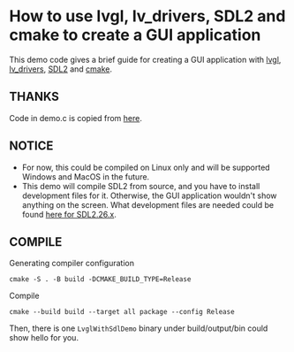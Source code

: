 # How to use lvgl, lv_drivers, SDL2 and cmake to create a GUI application

This demo code gives a brief guide for creating a GUI application with [lvgl](https://github.com/lvgl/lvgl), [lv_drivers](https://github.com/lvgl/lv_drivers), [SDL2](https://github.com/libsdl-org/SDL) and [cmake](https://cmake.org/).

## THANKS
Code in demo.c is copied from [here](https://github.com/Maldus512/lvgl_base_sdl_simulator).

## NOTICE
* For now, this could be compiled on Linux only and will be supported Windows and MacOS in the future.
* This demo will compile SDL2 from source, and you have to install development files for it. Otherwise, the GUI application wouldn't show anything on the screen. What development files are needed could be found [here for SDL2.26.x](https://github.com/libsdl-org/SDL/blob/release-2.26.x/.github/workflows/main.yml).

## COMPILE
Generating compiler configuration
```shell
cmake -S . -B build -DCMAKE_BUILD_TYPE=Release
```
Compile
```shell
cmake --build build --target all package --config Release
```
Then, there is one `LvglWithSdlDemo` binary under build/output/bin could show hello for you.
